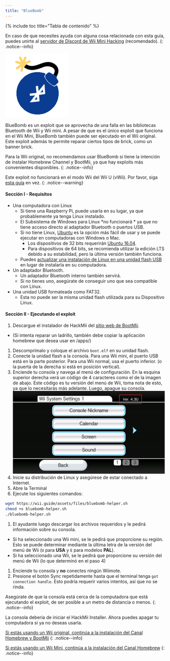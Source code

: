 ```yaml
---
title: "BlueBomb"
---
```


{% include toc title="Tabla de contenido" %}

En caso de que necesites ayuda con alguna cosa relacionada con esta guía, puedes unirte al [servidor de Discord de Wii Mini Hacking](https://discord.gg/6ryxnkS) (recomendado).
{: .notice--info}

![BlueBomb](/images/bluebomb.png)

BlueBomb es un exploit que se aprovecha de una falla en las bibliotecas Bluetooth de Wii y Wii mini. A pesar de que es el único exploit que funciona en el Wii Mini, BlueBomb también puede ser ejecutado en el Wii original. Este exploit además te permite reparar ciertos tipos de brick, como un banner brick.

Para la Wii original, no recomendamos usar BlueBomb si tiene la intención de instalar Homebrew Channel y BootMii, ya que hay exploits más convenientes disponibles.
{: .notice--info}

Este exploit no funcionará en el modo Wii del Wii U (vWii). Por favor, siga [esta guía](https://wiiuguide.xyz/#/vwii-modding) en vez.
{: .notice--warning}

#### Sección I - Requisitos
- Una computadora con Linux
  - Si tiene una Raspberry Pi, puede usarla en su lugar, ya que probablemente ya tenga Linux instalado.
  - El Subsistema de Windows para Linux *no funcionará * ya que no tiene acceso directo al adaptador Bluetooth o puertos USB.
  - Si no tiene Linux, [Ubuntu](https://ubuntu.com/download/desktop) es la opción más fácil de usar y se puede ejecutar en computadoras con Windows o Mac.
    - Los dispositivos de 32 bits requerirán [Ubuntu 16.04](http://releases.ubuntu.com/16.04/).
    - Para dispositivos de 64 bits, se recomienda utilizar la edición LTS debido a su estabilidad, pero la última versión también funciona.
  - Puedes [actualizar una instalación de Linux en una unidad flash USB ](https://ubuntu.com/tutorials/tutorial-create-a-usb-stick-on-windows#1-overview) en lugar de instalarla en su computadora.
- Un adaptador Bluetooth.
  - Un adaptador Bluetooth interno también servirá.
  - Si no tienes uno, asegúrate de conseguir uno que sea compatible con Linux.
- Una unidad USB formateada como FAT32.
  - Esta no puede ser la misma unidad flash utilizada para su Dispositivo Linux.

#### Sección II - Ejecutando el exploit
1. Descargue el instalador de HackMii del [sitio web de BootMii](https://bootmii.org/download/).
- (Si intenta reparar un ladrillo, también debe copiar la aplicación homebrew que desea usar en /apps/)
1. Descomprímalo y coloque el archivo `boot.elf` en su unidad flash.
1. Conecte la unidad flash a la consola. Para una Wii mini, el puerto USB está en la parte posterior. Para una Wii normal, usa el puerto inferior. (o la puerta de la derecha si está en posición vertical).
1. Enciende tu consola y navega al menú de configuración. En la esquina superior derecha verá un código de 4 caracteres como el de la imagen de abajo. Este código es tu versión del menú de Wii, toma nota de esto, ya que lo necesitarás más adelante. Luego, apague su consola. ![SystemMenuVersion](/images/Wii/SystemMenuVersion.png)
1. Inicie su distribución de Linux y asegúrese de estar conectado a Internet.
1. Abre la Terminal
1. Ejecute los siguientes comandos:
```bash
wget https://wii.guide/assets/files/bluebomb-helper.sh
chmod +x bluebomb-helper.sh
./bluebomb-helper.sh
```
1. El ayudante luego descargar los archivos requeridos y le pedirá información sobre su consola.
  - Si ha seleccionado una Wii mini, se le pedirá que proporcione su región. Esto se puede determinar mediante la última letra de la versión del menú de Wii (`U` para **USA** y `E` para modelos **PAL**).
  - Si ha seleccionado una Wii, se le pedirá que proporcione su versión del menú de Wii (lo que determinó en el paso 4)
1. Enciende tu consola y **no** conectes ningún Wiimote.
1. Presione el botón Sync repetidamente hasta que el terminal tenga `got connection handle`. Esto podría requerir varios intentos, así que no se rinda.

Asegúrate de que la consola está cerca de la computadora que está ejecutando el exploit, de ser posible a un metro de distancia o menos.
{: .notice--info}

La consola debería de iniciar el HackMii Installer. Ahora puedes apagar tu computadora si ya no deseas usarla.

[Si estás usando un Wii original, continúa a la instalación del Canal Homebrew y BootMii](hbc)
{: .notice--info}

[Si estás usando un Wii Mini, continúa a la instalación del Canal Homebrew](hbc-mini)
{: .notice--info}
